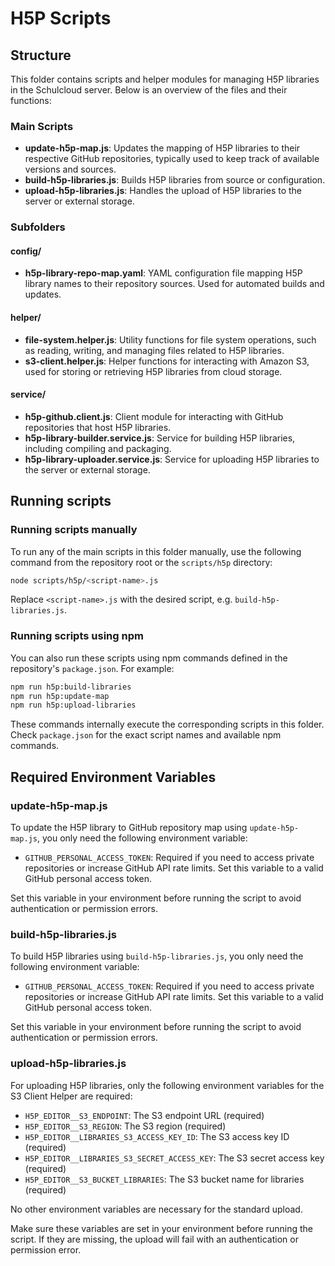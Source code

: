 # H5P Scripts

## Structure

This folder contains scripts and helper modules for managing H5P libraries in the Schulcloud server. Below is an overview of the files and their functions:

### Main Scripts
- **update-h5p-map.js**: Updates the mapping of H5P libraries to their respective GitHub repositories, typically used to keep track of available versions and sources.
- **build-h5p-libraries.js**: Builds H5P libraries from source or configuration.
- **upload-h5p-libraries.js**: Handles the upload of H5P libraries to the server or external storage.

### Subfolders

#### config/
- **h5p-library-repo-map.yaml**: YAML configuration file mapping H5P library names to their repository sources. Used for automated builds and updates.

#### helper/
- **file-system.helper.js**: Utility functions for file system operations, such as reading, writing, and managing files related to H5P libraries.
- **s3-client.helper.js**: Helper functions for interacting with Amazon S3, used for storing or retrieving H5P libraries from cloud storage.

#### service/
- **h5p-github.client.js**: Client module for interacting with GitHub repositories that host H5P libraries.
- **h5p-library-builder.service.js**: Service for building H5P libraries, including compiling and packaging.
- **h5p-library-uploader.service.js**: Service for uploading H5P libraries to the server or external storage.

## Running scripts


### Running scripts manually

To run any of the main scripts in this folder manually, use the following command from the repository root or the `scripts/h5p` directory:

```bash
node scripts/h5p/<script-name>.js
```

Replace `<script-name>.js` with the desired script, e.g. `build-h5p-libraries.js`.

### Running scripts using npm

You can also run these scripts using npm commands defined in the repository's `package.json`. For example:

```bash
npm run h5p:build-libraries
npm run h5p:update-map
npm run h5p:upload-libraries
```

These commands internally execute the corresponding scripts in this folder. Check `package.json` for the exact script names and available npm commands.

## Required Environment Variables

### update-h5p-map.js

To update the H5P library to GitHub repository map using `update-h5p-map.js`, you only need the following environment variable:

- `GITHUB_PERSONAL_ACCESS_TOKEN`: Required if you need to access private repositories or increase GitHub API rate limits. Set this variable to a valid GitHub personal access token.

Set this variable in your environment before running the script to avoid authentication or permission errors.

### build-h5p-libraries.js

To build H5P libraries using `build-h5p-libraries.js`, you only need the following environment variable:

- `GITHUB_PERSONAL_ACCESS_TOKEN`: Required if you need to access private repositories or increase GitHub API rate limits. Set this variable to a valid GitHub personal access token.

Set this variable in your environment before running the script to avoid authentication or permission errors.

### upload-h5p-libraries.js

For uploading H5P libraries, only the following environment variables for the S3 Client Helper are required:

- `H5P_EDITOR__S3_ENDPOINT`: The S3 endpoint URL (required)
- `H5P_EDITOR__S3_REGION`: The S3 region (required)
- `H5P_EDITOR__LIBRARIES_S3_ACCESS_KEY_ID`: The S3 access key ID (required)
- `H5P_EDITOR__LIBRARIES_S3_SECRET_ACCESS_KEY`: The S3 secret access key (required)
- `H5P_EDITOR__S3_BUCKET_LIBRARIES`: The S3 bucket name for libraries (required)

No other environment variables are necessary for the standard upload.

Make sure these variables are set in your environment before running the script. If they are missing, the upload will fail with an authentication or permission error.